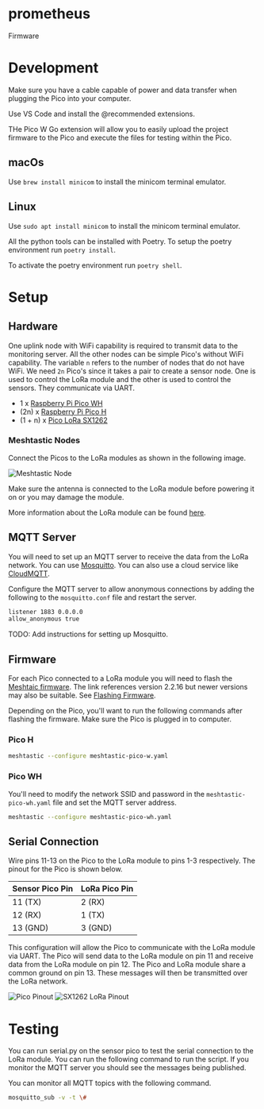 # prometheus

Firmware

# Development

Make sure you have a cable capable of power and data transfer when plugging
the Pico into your computer.

Use VS Code and install the @recommended extensions.

THe Pico W Go extension will allow you to easily upload the project
firmware to the Pico and execute the files for testing within the Pico.

## macOs

Use `brew install minicom` to install the minicom terminal emulator.

## Linux

Use `sudo apt install minicom` to install the minicom terminal emulator.

All the python tools can be installed with Poetry. To setup the poetry environment run `poetry install`.

To activate the poetry environment run `poetry shell`.

# Setup

## Hardware

One uplink node with WiFi capability is required to transmit data to the monitoring server. All the other nodes
can be simple Pico's without WiFi capability. The variable `n` refers to the number of nodes that do not have WiFi. We
need `2n` Pico's since it takes a pair to create a sensor node. One is used to control the LoRa module and the other
is used to control the sensors. They communicate via UART.

- 1 x [Raspberry Pi Pico WH](https://www.pishop.us/product/raspberry-pi-pico-wh-pre-soldered-headers/)
- (2n) x [Raspberry Pi Pico H](https://www.pishop.us/product/raspberry-pi-pico-h-pre-soldered-headers/)
- (1 + n) x [Pico LoRa SX1262](https://www.waveshare.com/pico-lora-sx1262-868m.htm)

### Meshtastic Nodes

Connect the Picos to the LoRa modules as shown in the following image.

![Meshtastic Node](https://www.waveshare.com/w/upload/6/6a/Pico-LoRa-SX1262-868M_Spec_03.jpg)

Make sure the antenna is connected to the LoRa module before powering it on or you may damage the module.

More information about the LoRa module can be found [here](https://www.waveshare.com/wiki/Pico-LoRa-SX1262).

## MQTT Server

You will need to set up an MQTT server to receive the data from the LoRa network. You can use [Mosquitto](https://mosquitto.org/). You can also use a cloud service like [CloudMQTT](https://www.cloudmqtt.com/).

Configure the MQTT server to allow anonymous connections by adding the following to the `mosquitto.conf` file and restart the server.

```bash
listener 1883 0.0.0.0
allow_anonymous true
```

TODO: Add instructions for setting up Mosquitto.

## Firmware

For each Pico connected to a LoRa module you will need to flash the [Meshtaic firmware](https://github.com/meshtastic/firmware/releases/tag/v2.2.16.1c6acfd). The link references version 2.2.16 but newer versions may also be suitable. See [Flashing Firmware](./APPENDIX.md#flashing-firmware).

Depending on the Pico, you'll want to run the following commands after flashing the firmware. Make sure the Pico is plugged in to computer.

### Pico H

```bash
meshtastic --configure meshtastic-pico-w.yaml
```

### Pico WH

You'll need to modify the network SSID and password in the `meshtastic-pico-wh.yaml` file and set the MQTT server address.

```bash
meshtastic --configure meshtastic-pico-wh.yaml
```

## Serial Connection

Wire pins 11-13 on the Pico to the LoRa module to pins 1-3 respectively. The pinout for the Pico is shown below.

| Sensor Pico Pin | LoRa Pico Pin |
| --------------- | ------------- |
| 11 (TX)         | 2 (RX)        |
| 12 (RX)         | 1 (TX)        |
| 13 (GND)        | 3 (GND)       |

This configuration will allow the Pico to communicate with the LoRa module via UART. The Pico will send data to the LoRa module on pin 11 and receive data from the LoRa module on pin 12. The Pico and LoRa module share a common ground on pin 13. These messages will then be transmitted over the LoRa network.

![Pico Pinout](https://i0.wp.com/randomnerdtutorials.com/wp-content/uploads/2023/05/Raspberry-Pi-Pico-W-Pinout.png?w=861&quality=100&strip=all&ssl=1)
![SX1262 LoRa Pinout](https://www.waveshare.com/img/devkit/accBoard/Pico-LoRa-SX1262-868M/Pico-LoRa-SX1262-868M-details-inter.jpg)

# Testing

You can run serial.py on the sensor pico to test the serial connection to the LoRa module. You can run the following command to run the script. If you monitor the MQTT server you should see the messages being published.

You can monitor all MQTT topics with the following command.

```bash
mosquitto_sub -v -t \#
```

